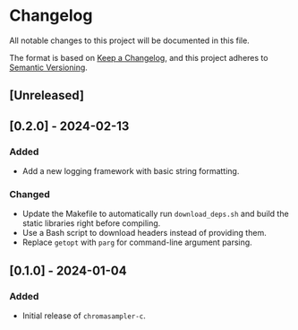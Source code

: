 # Changelog

All notable changes to this project will be documented in this file.

The format is based on [Keep a Changelog](https://keepachangelog.com/),
and this project adheres to [Semantic Versioning](https://semver.org/).

## \[Unreleased\]

## \[0.2.0\] - 2024-02-13

### Added

  - Add a new logging framework with basic string formatting.

### Changed

  - Update the Makefile to automatically run `download_deps.sh` and build 
    the static libraries right before compiling.
  - Use a Bash script to download headers instead of providing them.
  - Replace `getopt` with `parg` for command-line argument parsing.

## \[0.1.0\] - 2024-01-04

### Added

  - Initial release of `chromasampler-c`.
